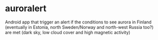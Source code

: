 # auroralert
Android app that trigger an alert if the conditions to see aurora in Finland (eventually in Estonia, north Sweden/Norway and north-west Russia too?) are met (dark sky, low cloud cover and high magnetic activity)
